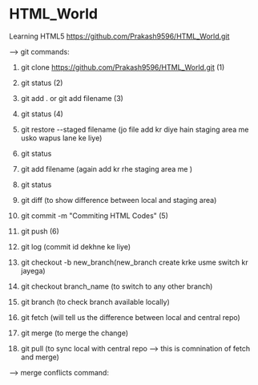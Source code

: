 # HTML_World
Learning HTML5
https://github.com/Prakash9596/HTML_World.git
<!-- (Ctrl+K Ctrl+F) To Format the selected text -->
<!-- (Ctrl+K Ctrl+T) To Change the theme  -->

--> git commands:
1. git clone https://github.com/Prakash9596/HTML_World.git (1)
2. git status (2)
3. git add . or git add filename (3)
4. git status (4)
5. git restore --staged filename (jo file add kr diye hain staging area me usko wapus lane ke liye)
6. git status
7. git add filename (again add kr rhe staging area me )
8. git status
9. git diff (to show difference between local and staging area)
10. git commit -m "Commiting HTML Codes" (5)
11. git push (6)

12. git log (commit id dekhne ke liye)
13. git checkout -b new_branch(new_branch create krke usme switch kr jayega)
14. git checkout branch_name (to switch to any other branch)
15. git branch (to check branch available locally)
16. git fetch (will tell us the difference between local and central repo)
17. git merge (to merge the change)
18. git pull (to sync local with central repo --> this is comnination of fetch and merge)

--> merge conflicts command: